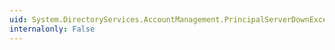 ```yaml
---
uid: System.DirectoryServices.AccountManagement.PrincipalServerDownException.GetObjectData(System.Runtime.Serialization.SerializationInfo,System.Runtime.Serialization.StreamingContext)
internalonly: False
---
```

